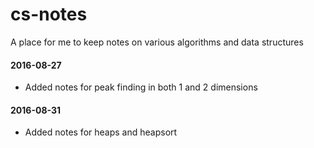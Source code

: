 # cs-notes
A place for me to keep notes on various algorithms and data structures

#### 2016-08-27
* Added notes for peak finding in both 1 and 2 dimensions

#### 2016-08-31
* Added notes for heaps and heapsort

